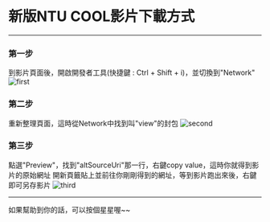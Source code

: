 # 新版NTU COOL影片下載方式

---

### **第一步**
到影片頁面後，開啟開發者工具(快捷鍵 : Ctrl + Shift + i)，並切換到"Network"
![first](https://i.imgur.com/gsijotI.png)

### **第二步**
重新整理頁面，這時從Network中找到叫"view"的封包
![second](https://imgur.com/XnfV97C.png)
### **第三步**
點選"Preview"，找到"altSourceUri"那一行，右鍵copy value，這時你就得到影片的原始網址
開新頁籤貼上並前往你剛剛得到的網址，等到影片跑出來後，右鍵即可另存影片
![third](https://imgur.com/YtuGM7t.png)

------
如果幫助到你的話，可以按個星星喔~~
